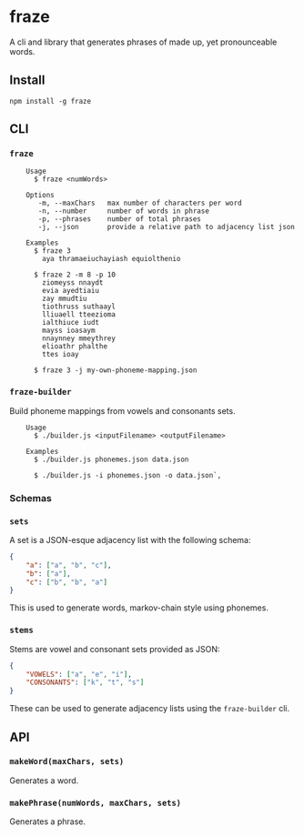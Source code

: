 # fraze

A cli and library that generates phrases of made up, yet pronounceable words.

## Install

```
npm install -g fraze
```

## CLI

### `fraze`

```
    Usage
      $ fraze <numWords>

    Options
       -m, --maxChars   max number of characters per word
       -n, --number     number of words in phrase
       -p, --phrases    number of total phrases
       -j, --json       provide a relative path to adjacency list json

    Examples
      $ fraze 3
        aya thramaeiuchayiash equiolthenio

      $ fraze 2 -m 8 -p 10
        ziomeyss nnaydt
        evia ayedtiaiu
        zay mmudtiu
        tiothruss suthaayl
        lliuaell tteezioma
        ialthiuce iudt
        mayss ioasaym
        nnaynney mmeythrey
        elioathr phalthe
        ttes ioay

      $ fraze 3 -j my-own-phoneme-mapping.json
```

### `fraze-builder`

Build phoneme mappings from vowels and consonants sets.

```
    Usage
      $ ./builder.js <inputFilename> <outputFilename>

    Examples
      $ ./builder.js phonemes.json data.json

      $ ./builder.js -i phonemes.json -o data.json`,
```

### Schemas

### `sets`

A set is a JSON-esque adjacency list with the following schema:

```json
{
    "a": ["a", "b", "c"],
    "b": ["a"],
    "c": ["b", "b", "a"]
}
```

This is used to generate words, markov-chain style using phonemes.

### `stems`

Stems are vowel and consonant sets provided as JSON:

```json
{
    "VOWELS": ["a", "e", "i"],
    "CONSONANTS": ["k", "t", "s"]
}
```

These can be used to generate adjacency lists using the `fraze-builder` cli.

## API

### `makeWord(maxChars, sets)`

Generates a word.

### `makePhrase(numWords, maxChars, sets)`

Generates a phrase.
